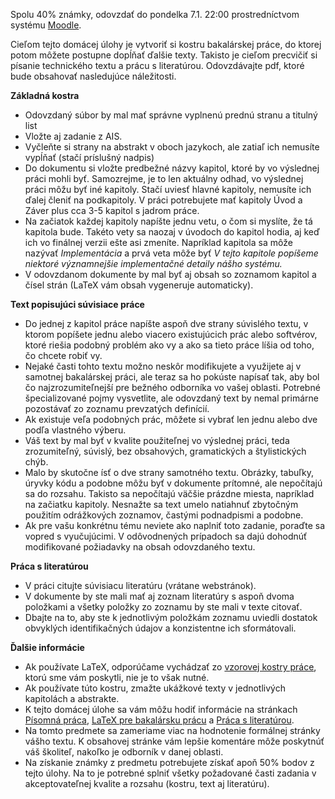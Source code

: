 Spolu 40% známky, odovzdať do pondelka 7.1. 22:00 prostredníctvom
systému [Moodle](https://moodle.uniba.sk/mod/assign/view.php?id=40951).
<!-- [DAV+BIN](https://moodle.uniba.sk/mod/assign/view.php?id=94794)-->

Cieľom tejto domácej úlohy je vytvoriť si kostru bakalárskej práce, do
ktorej potom môžete postupne dopĺňať ďalšie texty. Takisto je cieľom
precvičiť si písanie technického textu a prácu s literatúrou.
Odovzdávajte pdf, ktoré bude obsahovať nasledujúce náležitosti.

**Základná kostra**

  - Odovzdaný súbor by mal mať správne vyplnenú prednú stranu a titulný
    list
  - Vložte aj zadanie z AIS.
  - Vyčleňte si strany na abstrakt v oboch jazykoch, ale zatiaľ ich
    nemusíte vypĺňať (stačí príslušný nadpis)
  - Do dokumentu si vložte predbežné názvy kapitol, ktoré by vo
    výslednej práci mohli byť. Samozrejme, je to len aktuálny odhad, vo
    výslednej práci môžu byť iné kapitoly. Stačí uviesť hlavné kapitoly,
    nemusíte ich ďalej členiť na podkapitoly. V práci potrebujete mať
    kapitoly Úvod a Záver plus cca 3-5 kapitol s jadrom práce.
  - Na začiatok každej kapitoly napíšte jednu vetu, o čom si myslíte, že
    tá kapitola bude. Takéto vety sa naozaj v úvodoch do kapitol hodia,
    aj keď ich vo finálnej verzii ešte asi zmeníte. Napríklad kapitola
    sa môže nazývať *Implementácia* a prvá veta môže byť *V tejto
    kapitole popíšeme niektoré významnejšie implementačné detaily nášho
    systému.*
  - V odovzdanom dokumente by mal byť aj obsah so zoznamom kapitol a
    čísel strán (LaTeX vám obsah vygeneruje automaticky).

**Text popisujúci súvisiace práce**

  - Do jednej z kapitol práce napíšte aspoň dve strany súvislého textu,
    v ktorom popíšete jednu alebo viacero existujúcich prác alebo
    softvérov, ktoré riešia podobný problém ako vy a ako sa tieto práce
    líšia od toho, čo chcete robiť vy.
  - Nejaké časti tohto textu možno neskôr modifikujete a využijete aj v
    samotnej bakalárskej práci, ale teraz sa ho pokúste napísať tak, aby
    bol čo najzrozumiteľnejší pre bežného odborníka vo vašej oblasti.
    Potrebné špecializované pojmy vysvetlite, ale odovzdaný text by
    nemal primárne pozostávať zo zoznamu prevzatých definícií.
  - Ak existuje veľa podobných prác, môžete si vybrať len jednu alebo
    dve podľa vlastného výberu.
  - Váš text by mal byť v kvalite použiteľnej vo výslednej práci, teda
    zrozumiteľný, súvislý, bez obsahových, gramatických a štylistických
    chýb.
  - Malo by skutočne ísť o dve strany samotného textu. Obrázky, tabuľky,
    úryvky kódu a podobne môžu byť v dokumente prítomné, ale nepočítajú
    sa do rozsahu. Takisto sa nepočítajú väčšie prázdne miesta,
    napríklad na začiatku kapitoly. Nesnažte sa text umelo natiahnuť
    zbytočným použitím odrážkových zoznamov, častými podnadpismi a
    podobne.
  - Ak pre vašu konkrétnu tému neviete ako naplniť toto zadanie, poraďte
    sa vopred s vyučujúcimi. V odôvodnených prípadoch sa dajú dohodnúť
    modifikované požiadavky na obsah odovzdaného textu.

**Práca s literatúrou**

  - V práci citujte súvisiacu literatúru (vrátane webstránok).
  - V dokumente by ste mali mať aj zoznam literatúry s aspoň dvoma
    položkami a všetky položky zo zoznamu by ste mali v texte citovať.
  - Dbajte na to, aby ste k jednotlivým položkám zoznamu uviedli
    dostatok obvyklých identifikačných údajov a konzistentne ich
    sformátovali.

**Ďalšie informácie**

  - Ak používate LaTeX, odporúčame vychádzať zo [vzorovej kostry
    práce](/bcinf/files/Praca.zip), ktorú sme vám poskytli, nie je
    to však nutné.
  - Ak používate túto kostru, zmažte ukážkové texty v jednotlivých
    kapitolách a abstrakte.
  - K tejto domácej úlohe sa vám môžu hodiť informácie na stránkach
    [Písomná práca](./Písomná_práca.md), [LaTeX pre bakalársku
    prácu](./LaTeX_pre_bakalársku_prácu.md) a [Práca s
    literatúrou](./Práca_s_literatúrou.md).
  - Na tomto predmete sa zameriame viac na hodnotenie formálnej stránky
    vášho textu. K obsahovej stránke vám lepšie komentáre môže poskytnúť
    váš školiteľ, nakoľko je odborník v danej oblasti.
  - Na získanie známky z predmetu potrebujete získať apoň 50% bodov z
    tejto úlohy. Na to je potrebné splniť všetky požadované časti
    zadania v akceptovateľnej kvalite a rozsahu (kostru, text aj
    literatúru).
